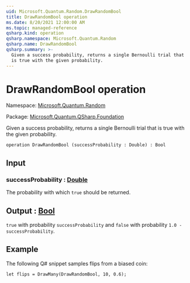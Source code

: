 ```yaml
---
uid: Microsoft.Quantum.Random.DrawRandomBool
title: DrawRandomBool operation
ms.date: 8/20/2021 12:00:00 AM
ms.topic: managed-reference
qsharp.kind: operation
qsharp.namespace: Microsoft.Quantum.Random
qsharp.name: DrawRandomBool
qsharp.summary: >-
  Given a success probability, returns a single Bernoulli trial that
  is true with the given probability.
---
```


# DrawRandomBool operation

Namespace: [Microsoft.Quantum.Random](xref:Microsoft.Quantum.Random)

Package: [Microsoft.Quantum.QSharp.Foundation](https://nuget.org/packages/Microsoft.Quantum.QSharp.Foundation)


Given a success probability, returns a single Bernoulli trial thatis true with the given probability.

```qsharp
operation DrawRandomBool (successProbability : Double) : Bool
```


## Input

### successProbability : [Double](xref:microsoft.quantum.qsharp.valueliterals#double-literals)

The probability with which `true` should be returned.



## Output : [Bool](xref:microsoft.quantum.qsharp.valueliterals#bool-literals)

`true` with probability `successProbability` and `false` withprobability `1.0 - successProbability`.

## Example

The following Q# snippet samples flips from a biased coin:```qsharplet flips = DrawMany(DrawRandomBool, 10, 0.6);```